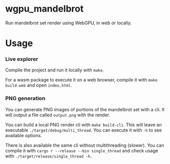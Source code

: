 # wgpu_mandelbrot
Run mandelbrot set render using WebGPU, in web or locally.

# Usage

### Live explorer

Compile the project and run it locally with `make`.

For a wasm package to execute it on a web browser, compile it with `make build-web` and open `index.html`.

### PNG generation

You can generate PNG images of portions of the mandelbrot set with a cli. It will output a file called `output.png`
with the render.

You can build a local PNG render cli with `make build-cli`. This will leave an executable 
`./target/debug/multi_thread`. You can execute it with `-h` to see available options.

There is also available the same cli without multithreading (slower). You can compile it with 
`cargo r --release --bin single_thread` and check usage with `./target/release/single_thread -h`.
